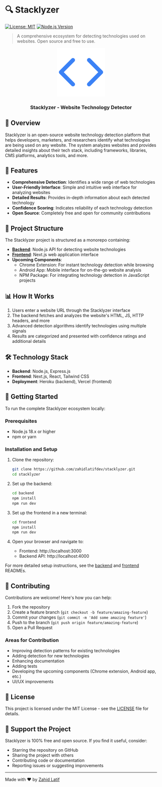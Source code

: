 # 🔍 Stacklyzer

[![License: MIT](https://img.shields.io/badge/License-MIT-blue.svg)](https://opensource.org/licenses/MIT)
[![Node.js Version](https://img.shields.io/badge/node-18.x-green.svg)]()

> A comprehensive ecosystem for detecting technologies used on websites. Open source and free to use.

<div align="center">
  <img src="frontend/public/icon.svg" alt="Stacklyzer Logo" width="160" />
  <br>
  <h3>Stacklyzer - Website Technology Detector</h3>
</div>

## 🌟 Overview

Stacklyzer is an open-source website technology detection platform that helps developers, marketers, and researchers identify what technologies are being used on any website. The system analyzes websites and provides detailed insights about their tech stack, including frameworks, libraries, CMS platforms, analytics tools, and more.

## 🚀 Features

- **Comprehensive Detection**: Identifies a wide range of web technologies
- **User-Friendly Interface**: Simple and intuitive web interface for analyzing websites
- **Detailed Results**: Provides in-depth information about each detected technology
- **Confidence Scoring**: Indicates reliability of each technology detection
- **Open Source**: Completely free and open for community contributions

## 🧩 Project Structure

The Stacklyzer project is structured as a monorepo containing:

- **[Backend](/backend)**: Node.js API for detecting website technologies
- **[Frontend](/frontend)**: Next.js web application interface
- **Upcoming Components**:
  - Chrome Extension: For instant technology detection while browsing
  - Android App: Mobile interface for on-the-go website analysis
  - NPM Package: For integrating technology detection in JavaScript projects

## 📊 How It Works

1. Users enter a website URL through the Stacklyzer interface
2. The backend fetches and analyzes the website's HTML, JS, HTTP headers, and more
3. Advanced detection algorithms identify technologies using multiple signals
4. Results are categorized and presented with confidence ratings and additional details

## 🛠️ Technology Stack

- **Backend**: Node.js, Express.js
- **Frontend**: Next.js, React, Tailwind CSS
- **Deployment**: Heroku (backend), Vercel (frontend)

## 🚀 Getting Started

To run the complete Stacklyzer ecosystem locally:

### Prerequisites

- Node.js 18.x or higher
- npm or yarn

### Installation and Setup

1. Clone the repository:

   ```bash
   git clone https://github.com/zahidlatifdev/stacklyzer.git
   cd stacklyzer
   ```

2. Set up the backend:

   ```bash
   cd backend
   npm install
   npm run dev
   ```

3. Set up the frontend in a new terminal:

   ```bash
   cd frontend
   npm install
   npm run dev
   ```

4. Open your browser and navigate to:
   - Frontend: http://localhost:3000
   - Backend API: http://localhost:4000

For more detailed setup instructions, see the [backend](/backend) and [frontend](/frontend) READMEs.

## 🤝 Contributing

Contributions are welcome! Here's how you can help:

1. Fork the repository
2. Create a feature branch (`git checkout -b feature/amazing-feature`)
3. Commit your changes (`git commit -m 'Add some amazing feature'`)
4. Push to the branch (`git push origin feature/amazing-feature`)
5. Open a Pull Request

### Areas for Contribution

- Improving detection patterns for existing technologies
- Adding detection for new technologies
- Enhancing documentation
- Adding tests
- Developing the upcoming components (Chrome extension, Android app, etc.)
- UI/UX improvements

## 📝 License

This project is licensed under the MIT License - see the [LICENSE](LICENSE) file for details.

## 💖 Support the Project

Stacklyzer is 100% free and open source. If you find it useful, consider:

- Starring the repository on GitHub
- Sharing the project with others
- Contributing code or documentation
- Reporting issues or suggesting improvements

---

Made with ❤️ by [Zahid Latif](https://github.com/zahidlatifdev)
